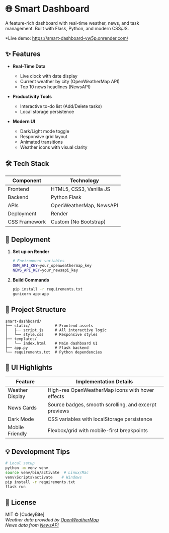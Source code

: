 # 🌐 Smart Dashboard

A feature-rich dashboard with real-time weather, news, and task management. Built with Flask, Python, and modern CSS/JS.
 
*Live demo: https://smart-dashboard-yw5p.onrender.com/
## ✨ Features

- **Real-Time Data**
  - Live clock with date display
  - Current weather by city (OpenWeatherMap API)
  - Top 10 news headlines (NewsAPI)

- **Productivity Tools**
  - Interactive to-do list (Add/Delete tasks)
  - Local storage persistence

- **Modern UI**
  - Dark/Light mode toggle
  - Responsive grid layout
  - Animated transitions
  - Weather icons with visual clarity

## 🛠️ Tech Stack

| Component       | Technology |
|-----------------|------------|
| Frontend        | HTML5, CSS3, Vanilla JS |
| Backend         | Python Flask |
| APIs            | OpenWeatherMap, NewsAPI |
| Deployment      | Render |
| CSS Framework   | Custom (No Bootstrap) |

## 🚀 Deployment

1. **Set up on Render**
   ```bash
   # Environment variables
   OWM_API_KEY=your_openweathermap_key
   NEWS_API_KEY=your_newsapi_key
   ```

2. **Build Commands**
   ```bash
   pip install -r requirements.txt
   gunicorn app:app
   ```

## 📂 Project Structure

```
smart-dashboard/
├── static/           # Frontend assets
│   ├── script.js     # All interactive logic
│   └── style.css     # Responsive styles
├── templates/
│   └── index.html    # Main dashboard UI
├── app.py            # Flask backend
└── requirements.txt  # Python dependencies
```

## 🎨 UI Highlights

| Feature          | Implementation Details |
|------------------|------------------------|
| Weather Display  | High-res OpenWeatherMap icons with hover effects |
| News Cards       | Source badges, smooth scrolling, and excerpt previews |
| Dark Mode        | CSS variables with localStorage persistence |
| Mobile Friendly  | Flexbox/grid with mobile-first breakpoints |

## 💡 Development Tips

```bash
# Local setup
python -m venv venv
source venv/bin/activate  # Linux/Mac
venv\Scripts\activate    # Windows
pip install -r requirements.txt
flask run
```

## 📜 License

MIT © [CodeyBite]  
*Weather data provided by [OpenWeatherMap](https://openweathermap.org/)*  
*News data from [NewsAPI](https://newsapi.org/)*
